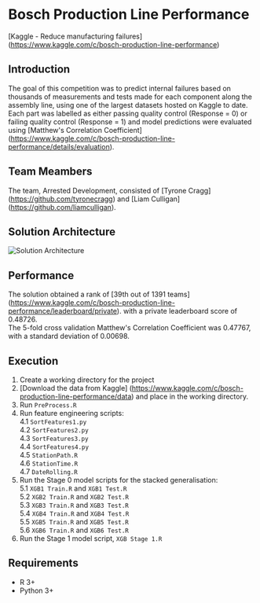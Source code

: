 # Bosch Production Line Performance
[Kaggle - Reduce manufacturing failures] (https://www.kaggle.com/c/bosch-production-line-performance)

## Introduction
The goal of this competition was to predict internal failures based on thousands of measurements and tests made for each component along the assembly line, using one of the largest datasets hosted on Kaggle to date. <br>
Each part was labelled as either passing quality control (Response = 0) or failing quality control (Response = 1) and model predictions were evaluated using [Matthew's Correlation Coefficient] (https://www.kaggle.com/c/bosch-production-line-performance/details/evaluation).

## Team Meambers
The team, Arrested Development, consisted of [Tyrone Cragg] (https://github.com/tyronecragg) and [Liam Culligan] (https://github.com/liamculligan).

## Solution Architecture
![Solution Architecture](https://github.com/liamculligan/bosch-production-line-performance/blob/master/Solution%20Architecture.jpg?raw=true "Solution Architecture")

## Performance
The solution obtained a rank of [39th out of 1391 teams] (https://www.kaggle.com/c/bosch-production-line-performance/leaderboard/private). with a private leaderboard score of 0.48726. <br> The 5-fold cross validation Matthew's Correlation Coefficient was 0.47767, with a standard deviation of 0.00698.

## Execution
1. Create a working directory for the project <br>
2. [Download the data from Kaggle] (https://www.kaggle.com/c/bosch-production-line-performance/data) and place in the working directory.
3. Run `PreProcess.R`
4. Run feature engineering scripts: <br>
4.1 `SortFeatures1.py` <br>
4.2 `SortFeatures2.py` <br>
4.3 `SortFeatures3.py` <br>
4.4 `SortFeatures4.py` <br>
4.5 `StationPath.R` <br>
4.6 `StationTime.R` <br>
4.7 `DateRolling.R` <br>
5. Run the Stage 0 model scripts for the stacked generalisation: <br>
5.1 `XGB1 Train.R` and `XGB1 Test.R` <br>
5.2 `XGB2 Train.R` and `XGB2 Test.R` <br>
5.3 `XGB3 Train.R` and `XGB3 Test.R` <br>
5.4 `XGB4 Train.R` and `XGB4 Test.R` <br>
5.5 `XGB5 Train.R` and `XGB5 Test.R` <br>
5.6 `XGB6 Train.R` and `XGB6 Test.R` <br>
6. Run the Stage 1 model script, `XGB Stage 1.R`

## Requirements
* R 3+
* Python 3+

